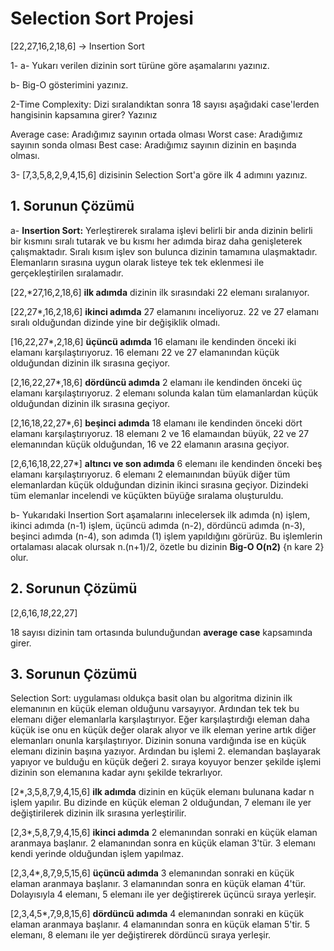 # Selection Sort Projesi

[22,27,16,2,18,6] -> Insertion Sort

1- a- Yukarı verilen dizinin sort türüne göre aşamalarını yazınız.

b- Big-O gösterimini yazınız.

2-Time Complexity: Dizi sıralandıktan sonra 18 sayısı aşağıdaki case'lerden hangisinin kapsamına girer? Yazınız

Average case: Aradığımız sayının ortada olması
Worst case: Aradığımız sayının sonda olması
Best case: Aradığımız sayının dizinin en başında olması.

3- [7,3,5,8,2,9,4,15,6] dizisinin Selection Sort'a göre ilk 4 adımını yazınız.

## 1. Sorunun Çözümü

a- **Insertion Sort:** Yerleştirerek sıralama işlevi belirli bir anda dizinin belirli bir kısmını sıralı tutarak ve bu kısmı her adımda biraz daha genişleterek çalışmaktadır. Sıralı kısım işlev son bulunca dizinin tamamına ulaşmaktadır. Elemanların sırasına uygun olarak listeye tek tek eklenmesi ile gerçekleştirilen sıralamadır.

[22,*27,16,2,18,6] **ilk adımda** dizinin ilk sırasındaki 22 elemanı sıralanıyor.  

[22,27*,16,2,18,6] **ikinci adımda** 27 elamanını inceliyoruz. 22 ve 27 elamanı sıralı olduğundan dizinde yine bir değişiklik olmadı.

[16,22,27*,2,18,6] **üçüncü adımda** 16 elamanı ile kendinden önceki iki elamanı karşılaştırıyoruz. 16 elemanı 22 ve 27 elamanından küçük olduğundan dizinin ilk sırasına geçiyor.

[2,16,22,27*,18,6] **dördüncü adımda** 2 elamanı ile kendinden önceki üç elamanı karşılaştırıyoruz. 2 elemanı solunda kalan tüm elamanlardan küçük olduğundan dizinin ilk sırasına geçiyor.

[2,16,18,22,27*,6] **beşinci adımda** 18 elamanı ile kendinden önceki dört elamanı karşılaştırıyoruz. 18 elemanı 2 ve 16 elamaından büyük, 22 ve 27 elemanından küçük olduğundan, 16 ve 22 elamanın arasına geçiyor. 

[2,6,16,18,22,27*] **altıncı ve son adımda** 6 elemanı ile kendinden önceki beş elamanı karşılaştırıyoruz. 6 elemanı 2 elemaınından büyük diğer tüm elemanlardan küçük olduğundan dizinin ikinci sırasına geçiyor. Dizindeki tüm elemanlar incelendi ve küçükten büyüğe sıralama oluşturuldu.

b- Yukarıdaki Insertion Sort aşamalarını inlecelersek ilk adımda (n) işlem, ikinci adımda (n-1) işlem, üçüncü adımda (n-2), dördüncü adımda (n-3), beşinci adımda (n-4), son adımda (1) işlem yapıldığını görürüz. Bu işlemlerin ortalaması alacak olursak n.(n+1)/2, özetle bu dizinin **Big-O O(n2)** {n kare 2} olur.

## 2. Sorunun Çözümü

[2,6,16,*18*,22,27] 

18 sayısı dizinin tam ortasında bulunduğundan **average case** kapsamında girer.

## 3. Sorunun Çözümü

Selection Sort: uygulaması oldukça basit olan bu algoritma dizinin ilk elemanının en küçük eleman olduğunu varsayıyor. Ardından tek tek bu elemanı diğer elemanlarla karşılaştırıyor. Eğer karşılaştırdığı eleman daha küçük ise onu en küçük değer olarak alıyor ve ilk eleman yerine artık diğer elemanları onunla karşılaştırıyor. Dizinin sonuna vardığında ise en küçük elemanı dizinin başına yazıyor. Ardından bu işlemi 2. elemandan başlayarak yapıyor ve bulduğu en küçük değeri 2. sıraya koyuyor benzer şekilde işlemi dizinin son elemanına kadar aynı şekilde tekrarlıyor.

[2*,3,5,8,7,9,4,15,6] **ilk adımda** dizinin en küçük elemanı bulunana kadar n işlem yapılır. Bu dizinde en küçük eleman 2 olduğundan, 7 elemanı ile yer değiştirilerek dizinin ilk sırasına yerleştirilir.

[2,3*,5,8,7,9,4,15,6] **ikinci adımda** 2 elemanından sonraki en küçük elaman aranmaya başlanır. 2 elamanından sonra en küçük elaman 3'tür. 3 elemanı kendi yerinde olduğundan işlem yapılmaz.

[2,3,4*,8,7,9,5,15,6] **üçüncü adımda** 3 elemanından sonraki en küçük elaman aranmaya başlanır. 3 elamanından sonra en küçük elaman 4'tür. Dolayısıyla 4 elemanı, 5 elemanı ile yer değiştirerek üçüncü sıraya yerleşir. 

[2,3,4,5*,7,9,8,15,6] **dördüncü adımda** 4 elemanından sonraki en küçük elaman aranmaya başlanır. 4 elamanından sonra en küçük elaman 5'tir. 5 elemanı, 8 elemanı ile yer değiştirerek dördüncü sıraya yerleşir. 



